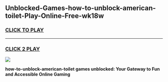 
## Unblocked-Games-how-to-unblock-american-toilet-Play-Online-Free-wk18w
<h3>
<a href="https://premium76.site?title=how-to-unblock-american-toilet&ref=26A">CLICK TO PLAY</a></h3>
<hr>

<h3>
<a href="https://premium76.site?title=how-to-unblock-american-toilet&ref=26A">CLICK 2 PLAY</a>
  
</h3>

<a href="https://premium76.site?title=how-to-unblock-american-toilet&ref=26A"><img src="https://clearcache.store/games.png"></a>


**how-to-unblock-american-toilet games unblocked: Your Gateway to Fun and Accessible Online Gaming**
